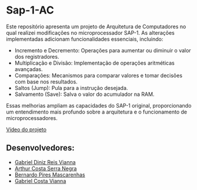 # Sap-1-AC
Este repositório apresenta um projeto de Arquitetura de Computadores no qual realizei modificações no microprocessador SAP-1. As alterações implementadas adicionam funcionalidades essenciais, incluindo:

<ul>
  <li>Incremento e Decremento: Operações para aumentar ou diminuir o valor dos registradores.</li> 
  <li>Multiplicação e Divisão: Implementação de operações aritméticas avançadas.</li>
  <li>Comparações: Mecanismos para comparar valores e tomar decisões com base nos resultados.</li>
  <li>Saltos (Jump): Pula para a instrução desejada.</li>
  <li>Salvamento (Save): Salva o valor do acumulador na RAM. </li>
</ul>


Essas melhorias ampliam as capacidades do SAP-1 original, proporcionando um entendimento mais profundo sobre a arquitetura e o funcionamento de microprocessadores.

<a href="https://youtu.be/E2tB-w2jzbI">Vídeo do projeto</a>

## Desenvolvedores:
  <ul> 
    <a href="https://github.com/ygabsxw" ><li>Gabriel Diniz Reis Vianna</li></a>
    <a href="https://github.com/sevak19" ><li>Arthur Costa Serra Negra</li></a>
    <a href="https://github.com/BernardoPiresMascarenhas" ><li>Bernardo Pires Mascarenhas</li></a>
    <a href="https://github.com/gabriel-vianna1" ><li>Gabriel Costa Vianna</li></a>
  </ul>
